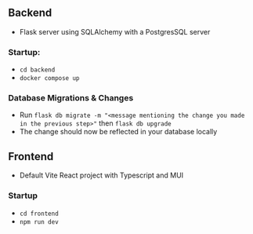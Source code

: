 ## Backend
- Flask server using SQLAlchemy with a PostgresSQL server
### Startup:
- `cd backend`
- `docker compose up`

### Database Migrations & Changes

- Run `flask db migrate -m "<message mentioning the change you made in the previous step>"` then `flask db upgrade`
- The change should now be reflected in your database locally

## Frontend
- Default Vite React project with Typescript and MUI
### Startup
- `cd frontend`
- `npm run dev`
